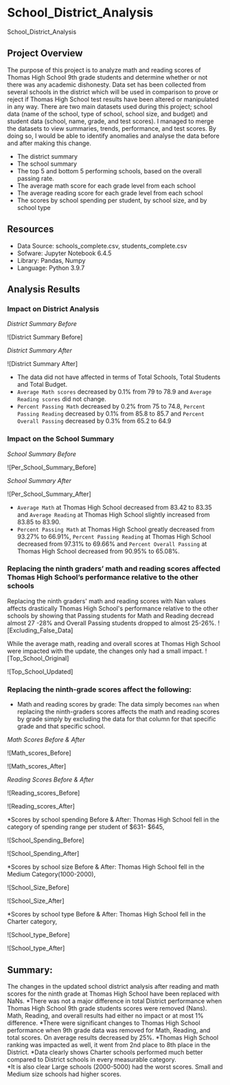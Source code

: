 # School_District_Analysis
School_District_Analysis
## Project Overview
The purpose of this project is to analyze math and reading scores of Thomas High School 9th grade students and determine whether or not there was any academic dishonesty. Data set has been collected from several schools in the district which will be used in comparison to prove or reject if Thomas High School test results have been altered or manipulated in any way. There are two main datasets used during this project; school data (name of the school, type of school, school size, and budget) and student data (school, name, grade, and test scores). I managed to merge the datasets to view summaries, trends, performance, and test scores. By doing so, I would be able to identify anomalies and analyse the data before and after making this change.

* The district summary
* The school summary
* The top 5 and bottom 5 performing schools, based on the overall passing rate.
* The average math score for each grade level from each school
* The average reading score for each grade level from each school
* The scores by school spending per student, by school size, and by school type

## Resources
- Data Source: schools_complete.csv, students_complete.csv
- Sofware: Jupyter Notebook 6.4.5
- Library: Pandas, Numpy
- Language: Python 3.9.7

## Analysis Results

### Impact on District Analysis
*District Summary Before*

![District Summary Before]

*District Summary After*

![District Summary After]

- The data did not have affected in terms of Total Schools, Total Students and Total Budget.
- `Average Math scores` decreased by 0.1% from 79 to 78.9 and `Average Reading scores` did not change.
- `Percent Passing Math` decreased by 0.2% from 75 to 74.8, `Percent Passing Reading` decreased by 0.1% from 85.8 to 85.7 and `Percent Overall Passing` decreased by 0.3% from 65.2 to 64.9

### Impact on the School Summary 
*School Summary Before*

![Per_School_Summary_Before]

*School Summary After*

![Per_School_Summary_After]

- `Average Math` at Thomas High School decreased from 83.42 to 83.35 and `Average Reading` at Thomas High School slightly increased from 83.85 to 83.90.
- `Percent Passing Math` at Thomas High School greatly decreased from 93.27% to 66.91%, `Percent Passing Reading` at Thomas High School decreased from 97.31% to 69.66% and `Percent Overall Passing` at Thomas High School decreased from 90.95% to 65.08%.

### Replacing the ninth graders’ math and reading scores affected Thomas High School’s performance relative to the other schools
Replacing the ninth graders' math and reading scores with Nan values affects drastically Thomas High School's performance relative to the other schools by showing that Passing students for Math and Reading decread almost 27 -28% and Overall Passing students dropped to almost 25-26%.
![Excluding_False_Data]

While the average math, reading and overall scores at Thomas High School were impacted with the update, the changes only had a small impact.
![Top_School_Original]

![Top_School_Updated]

### Replacing the ninth-grade scores affect the following:
* Math and reading scores by grade:
The data simply becomes `nan` when replacing the ninth-graders scores affects the math and reading scores by grade simply by excluding the data for that column for that specific grade and that specific school.

*Math Scores Before & After*

![Math_scores_Before]


![Math_scores_After]

*Reading Scores Before & After*

![Reading_scores_Before]


![Reading_scores_After]


*Scores by school spending Before & After:
Thomas High School fell in the category of spending range per student of $631- $645,

![School_Spending_Before]


![School_Spending_After]


*Scores by school size Before & After:
Thomas High School fell in the Medium Category(1000-2000),

![School_Size_Before]

![School_Size_After]


*Scores by school type Before & After:
Thomas High School fell in the Charter category,

![School_type_Before]

![School_type_After]


## Summary: 
The changes in the updated school district analysis after reading and math scores for the ninth grade at Thomas High School have been replaced with NaNs.
*There was not a major difference in total District performance when Thomas High School 9th grade students scores were removed (Nans). Math, Reading, and overall results had either no impact or at most 1% difference. 
*There were significant changes to Thomas High School performance when 9th grade data was removed for Math, Reading, and total scores. On average results decreased by 25%. 
*Thomas High School ranking was impacted as well, it went from 2nd place to 8th place in the District. 
*Data clearly shows Charter schools performed much better compared to District schools in every measurable category.  
*It is also clear Large schools (2000-5000) had the worst scores. Small and Medium size schools had higher scores.  


